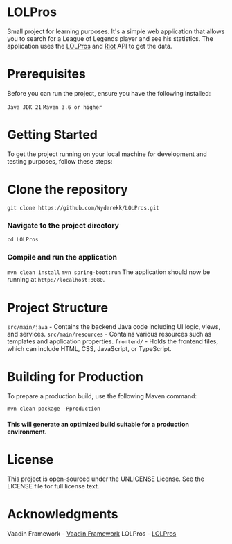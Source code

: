 # LOLPros
Small project for learning purposes. It's a simple web application that allows you to search for a League of Legends player and see his statistics. The application uses the [LOLPros](https://lolpros.gg/) and [Riot](https://developer.riotgames.com/) API to get the data.

# Prerequisites
Before you can run the project, ensure you have the following installed:

`Java JDK 21`
`Maven 3.6 or higher`
# Getting Started
To get the project running on your local machine for development and testing purposes, follow these steps:

# Clone the repository

`git clone https://github.com/Wyderekk/LOLPros.git`
### Navigate to the project directory

`cd LOLPros`
### Compile and run the application

`mvn clean install`
`mvn spring-boot:run`
The application should now be running at `http://localhost:8080`.

# Project Structure
`src/main/java` - Contains the backend Java code including UI logic, views, and services.
`src/main/resources` - Contains various resources such as templates and application properties.
`frontend/` - Holds the frontend files, which can include HTML, CSS, JavaScript, or TypeScript.
# Building for Production
To prepare a production build, use the following Maven command:

`mvn clean package -Pproduction`
#### This will generate an optimized build suitable for a production environment.


# License
This project is open-sourced under the UNLICENSE License. See the LICENSE file for full license text.

# Acknowledgments
Vaadin Framework - [Vaadin Framework](https://vaadin.com/)
LOLPros - [LOLPros](https://lolpros.gg/)
